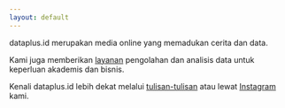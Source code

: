 ```yaml
---
layout: default
---
```


<div class="lead pretty-links">
dataplus.id merupakan media online yang memadukan cerita dan data. 
  
Kami juga memberikan [layanan](/services) pengolahan dan analisis data untuk keperluan akademis dan bisnis.
  
Kenali dataplus.id lebih dekat melalui [tulisan-tulisan](/articles) atau lewat [Instagram](https://instagram.com/dataplus.id) kami.
</div>

